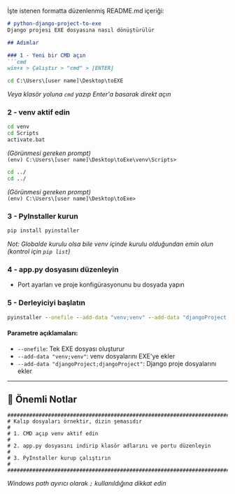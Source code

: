 İşte istenen formatta düzenlenmiş README.md içeriği:

```markdown
# python-django-project-to-exe  
Django projesi EXE dosyasına nasıl dönüştürülür

## Adımlar

### 1 - Yeni bir CMD açın
```cmd
win+x > Çalıştır > "cmd" > [ENTER]
```
```cmd
cd C:\Users\[user name]\Desktop\toEXE
```
*Veya klasör yoluna `cmd` yazıp Enter'a basarak direkt açın*

### 2 - venv aktif edin
```cmd
cd venv
cd Scripts
activate.bat
```
*(Görünmesi gereken prompt)*  
`(env) C:\Users\[user name]\Desktop\toExe\venv\Scripts>`

```cmd
cd ../
cd ../
```
*(Görünmesi gereken prompt)*  
`(env) C:\Users\[user name]\Desktop\toExe>`

### 3 - PyInstaller kurun
```cmd
pip install pyinstaller
```
*Not: Globalde kurulu olsa bile venv içinde kurulu olduğundan emin olun (kontrol için `pip list`)*

### 4 - app.py dosyasını düzenleyin
- Port ayarları ve proje konfigürasyonunu bu dosyada yapın

### 5 - Derleyiciyi başlatın
```cmd
pyinstaller --onefile --add-data "venv;venv" --add-data "djangoProject;djangoProject" app.py
```

#### Parametre açıklamaları:
- `--onefile`: Tek EXE dosyası oluşturur
- `--add-data "venv;venv"`: venv dosyalarını EXE'ye ekler
- `--add-data "djangoProject;djangoProject"`: Django proje dosyalarını ekler

---

## 📌 Önemli Notlar
```
#############################################################################
# Kalıp dosyaları örnektir, dizin şemasıdır                                 #
# 1. CMD açıp venv aktif edin                                              #
# 2. app.py dosyasını indirip klasör adlarını ve portu düzenleyin          #
# 3. PyInstaller kurup çalıştırın                                          #
#############################################################################
```

*Windows path ayırıcı olarak `;` kullanıldığına dikkat edin*
```
